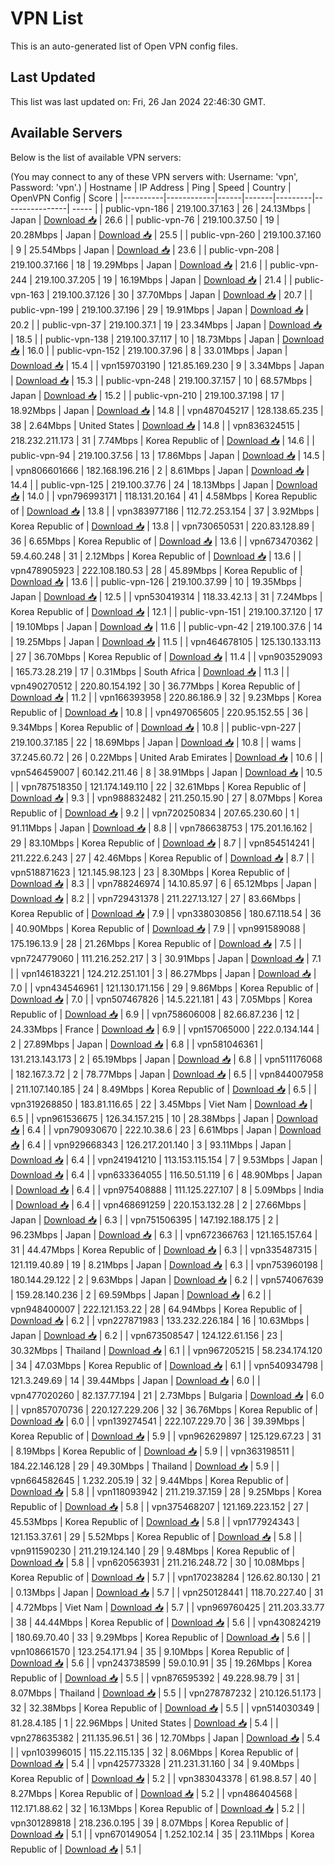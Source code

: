 # VPN List

This is an auto-generated list of Open VPN config files.

## Last Updated

This list was last updated on: Fri, 26 Jan 2024 22:46:30 GMT.

## Available Servers

Below is the list of available VPN servers:

(You may connect to any of these VPN servers with: Username: 'vpn', Password: 'vpn'.)
| Hostname | IP Address | Ping | Speed | Country | OpenVPN Config | Score |
|----------|------------|------|-------|---------|----------------| ----- |
| public-vpn-186 | 219.100.37.163 | 26 | 24.13Mbps | Japan | [Download 📥](./configs/server_0_JP.ovpn) | 26.6 |
| public-vpn-76 | 219.100.37.50 | 19 | 20.28Mbps | Japan | [Download 📥](./configs/server_1_JP.ovpn) | 25.5 |
| public-vpn-260 | 219.100.37.160 | 9 | 25.54Mbps | Japan | [Download 📥](./configs/server_2_JP.ovpn) | 23.6 |
| public-vpn-208 | 219.100.37.166 | 18 | 19.29Mbps | Japan | [Download 📥](./configs/server_3_JP.ovpn) | 21.6 |
| public-vpn-244 | 219.100.37.205 | 19 | 16.19Mbps | Japan | [Download 📥](./configs/server_4_JP.ovpn) | 21.4 |
| public-vpn-163 | 219.100.37.126 | 30 | 37.70Mbps | Japan | [Download 📥](./configs/server_5_JP.ovpn) | 20.7 |
| public-vpn-199 | 219.100.37.196 | 29 | 19.91Mbps | Japan | [Download 📥](./configs/server_6_JP.ovpn) | 20.2 |
| public-vpn-37 | 219.100.37.1 | 19 | 23.34Mbps | Japan | [Download 📥](./configs/server_7_JP.ovpn) | 18.5 |
| public-vpn-138 | 219.100.37.117 | 10 | 18.73Mbps | Japan | [Download 📥](./configs/server_8_JP.ovpn) | 16.0 |
| public-vpn-152 | 219.100.37.96 | 8 | 33.01Mbps | Japan | [Download 📥](./configs/server_9_JP.ovpn) | 15.4 |
| vpn159703190 | 121.85.169.230 | 9 | 3.34Mbps | Japan | [Download 📥](./configs/server_10_JP.ovpn) | 15.3 |
| public-vpn-248 | 219.100.37.157 | 10 | 68.57Mbps | Japan | [Download 📥](./configs/server_11_JP.ovpn) | 15.2 |
| public-vpn-210 | 219.100.37.198 | 17 | 18.92Mbps | Japan | [Download 📥](./configs/server_12_JP.ovpn) | 14.8 |
| vpn487045217 | 128.138.65.235 | 38 | 2.64Mbps | United States | [Download 📥](./configs/server_13_US.ovpn) | 14.8 |
| vpn836324515 | 218.232.211.173 | 31 | 7.74Mbps | Korea Republic of | [Download 📥](./configs/server_14_KR.ovpn) | 14.6 |
| public-vpn-94 | 219.100.37.56 | 13 | 17.86Mbps | Japan | [Download 📥](./configs/server_15_JP.ovpn) | 14.5 |
| vpn806601666 | 182.168.196.216 | 2 | 8.61Mbps | Japan | [Download 📥](./configs/server_16_JP.ovpn) | 14.4 |
| public-vpn-125 | 219.100.37.76 | 24 | 18.13Mbps | Japan | [Download 📥](./configs/server_17_JP.ovpn) | 14.0 |
| vpn796993171 | 118.131.20.164 | 41 | 4.58Mbps | Korea Republic of | [Download 📥](./configs/server_18_KR.ovpn) | 13.8 |
| vpn383977186 | 112.72.253.154 | 37 | 3.92Mbps | Korea Republic of | [Download 📥](./configs/server_19_KR.ovpn) | 13.8 |
| vpn730650531 | 220.83.128.89 | 36 | 6.65Mbps | Korea Republic of | [Download 📥](./configs/server_20_KR.ovpn) | 13.6 |
| vpn673470362 | 59.4.60.248 | 31 | 2.12Mbps | Korea Republic of | [Download 📥](./configs/server_21_KR.ovpn) | 13.6 |
| vpn478905923 | 222.108.180.53 | 28 | 45.89Mbps | Korea Republic of | [Download 📥](./configs/server_22_KR.ovpn) | 13.6 |
| public-vpn-126 | 219.100.37.99 | 10 | 19.35Mbps | Japan | [Download 📥](./configs/server_23_JP.ovpn) | 12.5 |
| vpn530419314 | 118.33.42.13 | 31 | 7.24Mbps | Korea Republic of | [Download 📥](./configs/server_24_KR.ovpn) | 12.1 |
| public-vpn-151 | 219.100.37.120 | 17 | 19.10Mbps | Japan | [Download 📥](./configs/server_25_JP.ovpn) | 11.6 |
| public-vpn-42 | 219.100.37.6 | 14 | 19.25Mbps | Japan | [Download 📥](./configs/server_26_JP.ovpn) | 11.5 |
| vpn464678105 | 125.130.133.113 | 27 | 36.70Mbps | Korea Republic of | [Download 📥](./configs/server_27_KR.ovpn) | 11.4 |
| vpn903529093 | 165.73.28.219 | 17 | 0.31Mbps | South Africa | [Download 📥](./configs/server_28_ZA.ovpn) | 11.3 |
| vpn490270512 | 220.80.154.192 | 30 | 36.77Mbps | Korea Republic of | [Download 📥](./configs/server_29_KR.ovpn) | 11.2 |
| vpn166393958 | 220.86.186.9 | 32 | 9.23Mbps | Korea Republic of | [Download 📥](./configs/server_30_KR.ovpn) | 10.8 |
| vpn497065605 | 220.95.152.55 | 36 | 9.34Mbps | Korea Republic of | [Download 📥](./configs/server_31_KR.ovpn) | 10.8 |
| public-vpn-227 | 219.100.37.185 | 22 | 18.69Mbps | Japan | [Download 📥](./configs/server_32_JP.ovpn) | 10.8 |
| wams | 37.245.60.72 | 26 | 0.22Mbps | United Arab Emirates | [Download 📥](./configs/server_33_AE.ovpn) | 10.6 |
| vpn546459007 | 60.142.211.46 | 8 | 38.91Mbps | Japan | [Download 📥](./configs/server_34_JP.ovpn) | 10.5 |
| vpn787518350 | 121.174.149.110 | 22 | 32.61Mbps | Korea Republic of | [Download 📥](./configs/server_35_KR.ovpn) | 9.3 |
| vpn988832482 | 211.250.15.90 | 27 | 8.07Mbps | Korea Republic of | [Download 📥](./configs/server_36_KR.ovpn) | 9.2 |
| vpn720250834 | 207.65.230.60 | 1 | 91.11Mbps | Japan | [Download 📥](./configs/server_37_JP.ovpn) | 8.8 |
| vpn786638753 | 175.201.16.162 | 29 | 83.10Mbps | Korea Republic of | [Download 📥](./configs/server_38_KR.ovpn) | 8.7 |
| vpn854514241 | 211.222.6.243 | 27 | 42.46Mbps | Korea Republic of | [Download 📥](./configs/server_39_KR.ovpn) | 8.7 |
| vpn518871623 | 121.145.98.123 | 23 | 8.30Mbps | Korea Republic of | [Download 📥](./configs/server_40_KR.ovpn) | 8.3 |
| vpn788246974 | 14.10.85.97 | 6 | 65.12Mbps | Japan | [Download 📥](./configs/server_41_JP.ovpn) | 8.2 |
| vpn729431378 | 211.227.13.127 | 27 | 83.66Mbps | Korea Republic of | [Download 📥](./configs/server_42_KR.ovpn) | 7.9 |
| vpn338030856 | 180.67.118.54 | 36 | 40.90Mbps | Korea Republic of | [Download 📥](./configs/server_43_KR.ovpn) | 7.9 |
| vpn991589088 | 175.196.13.9 | 28 | 21.26Mbps | Korea Republic of | [Download 📥](./configs/server_44_KR.ovpn) | 7.5 |
| vpn724779060 | 111.216.252.217 | 3 | 30.91Mbps | Japan | [Download 📥](./configs/server_45_JP.ovpn) | 7.1 |
| vpn146183221 | 124.212.251.101 | 3 | 86.27Mbps | Japan | [Download 📥](./configs/server_46_JP.ovpn) | 7.0 |
| vpn434546961 | 121.130.171.156 | 29 | 9.86Mbps | Korea Republic of | [Download 📥](./configs/server_47_KR.ovpn) | 7.0 |
| vpn507467826 | 14.5.221.181 | 43 | 7.05Mbps | Korea Republic of | [Download 📥](./configs/server_48_KR.ovpn) | 6.9 |
| vpn758606008 | 82.66.87.236 | 12 | 24.33Mbps | France | [Download 📥](./configs/server_49_FR.ovpn) | 6.9 |
| vpn157065000 | 222.0.134.144 | 2 | 27.89Mbps | Japan | [Download 📥](./configs/server_50_JP.ovpn) | 6.8 |
| vpn581046361 | 131.213.143.173 | 2 | 65.19Mbps | Japan | [Download 📥](./configs/server_51_JP.ovpn) | 6.8 |
| vpn511176068 | 182.167.3.72 | 2 | 78.77Mbps | Japan | [Download 📥](./configs/server_52_JP.ovpn) | 6.5 |
| vpn844007958 | 211.107.140.185 | 24 | 8.49Mbps | Korea Republic of | [Download 📥](./configs/server_53_KR.ovpn) | 6.5 |
| vpn319268850 | 183.81.116.65 | 22 | 3.45Mbps | Viet Nam | [Download 📥](./configs/server_54_VN.ovpn) | 6.5 |
| vpn961536675 | 126.34.157.215 | 10 | 28.38Mbps | Japan | [Download 📥](./configs/server_55_JP.ovpn) | 6.4 |
| vpn790930670 | 222.10.38.6 | 23 | 6.61Mbps | Japan | [Download 📥](./configs/server_56_JP.ovpn) | 6.4 |
| vpn929668343 | 126.217.201.140 | 3 | 93.11Mbps | Japan | [Download 📥](./configs/server_57_JP.ovpn) | 6.4 |
| vpn241941210 | 113.153.115.154 | 7 | 9.53Mbps | Japan | [Download 📥](./configs/server_58_JP.ovpn) | 6.4 |
| vpn633364055 | 116.50.51.119 | 6 | 48.90Mbps | Japan | [Download 📥](./configs/server_59_JP.ovpn) | 6.4 |
| vpn975408888 | 111.125.227.107 | 8 | 5.09Mbps | India | [Download 📥](./configs/server_60_IN.ovpn) | 6.4 |
| vpn468691259 | 220.153.132.28 | 2 | 27.66Mbps | Japan | [Download 📥](./configs/server_61_JP.ovpn) | 6.3 |
| vpn751506395 | 147.192.188.175 | 2 | 96.23Mbps | Japan | [Download 📥](./configs/server_62_JP.ovpn) | 6.3 |
| vpn672366763 | 121.165.157.64 | 31 | 44.47Mbps | Korea Republic of | [Download 📥](./configs/server_63_KR.ovpn) | 6.3 |
| vpn335487315 | 121.119.40.89 | 19 | 8.21Mbps | Japan | [Download 📥](./configs/server_64_JP.ovpn) | 6.3 |
| vpn753960198 | 180.144.29.122 | 2 | 9.63Mbps | Japan | [Download 📥](./configs/server_65_JP.ovpn) | 6.2 |
| vpn574067639 | 159.28.140.236 | 2 | 69.59Mbps | Japan | [Download 📥](./configs/server_66_JP.ovpn) | 6.2 |
| vpn948400007 | 222.121.153.22 | 28 | 64.94Mbps | Korea Republic of | [Download 📥](./configs/server_67_KR.ovpn) | 6.2 |
| vpn227871983 | 133.232.226.184 | 16 | 10.63Mbps | Japan | [Download 📥](./configs/server_68_JP.ovpn) | 6.2 |
| vpn673508547 | 124.122.61.156 | 23 | 30.32Mbps | Thailand | [Download 📥](./configs/server_69_TH.ovpn) | 6.1 |
| vpn967205215 | 58.234.174.120 | 34 | 47.03Mbps | Korea Republic of | [Download 📥](./configs/server_70_KR.ovpn) | 6.1 |
| vpn540934798 | 121.3.249.69 | 14 | 39.44Mbps | Japan | [Download 📥](./configs/server_71_JP.ovpn) | 6.0 |
| vpn477020260 | 82.137.77.194 | 21 | 2.73Mbps | Bulgaria | [Download 📥](./configs/server_72_BG.ovpn) | 6.0 |
| vpn857070736 | 220.127.229.206 | 32 | 36.76Mbps | Korea Republic of | [Download 📥](./configs/server_73_KR.ovpn) | 6.0 |
| vpn139274541 | 222.107.229.70 | 36 | 39.39Mbps | Korea Republic of | [Download 📥](./configs/server_74_KR.ovpn) | 5.9 |
| vpn962629897 | 125.129.67.23 | 31 | 8.19Mbps | Korea Republic of | [Download 📥](./configs/server_75_KR.ovpn) | 5.9 |
| vpn363198511 | 184.22.146.128 | 29 | 49.30Mbps | Thailand | [Download 📥](./configs/server_76_TH.ovpn) | 5.9 |
| vpn664582645 | 1.232.205.19 | 32 | 9.44Mbps | Korea Republic of | [Download 📥](./configs/server_77_KR.ovpn) | 5.8 |
| vpn118093942 | 211.219.37.159 | 28 | 9.25Mbps | Korea Republic of | [Download 📥](./configs/server_78_KR.ovpn) | 5.8 |
| vpn375468207 | 121.169.223.152 | 27 | 45.53Mbps | Korea Republic of | [Download 📥](./configs/server_79_KR.ovpn) | 5.8 |
| vpn177924343 | 121.153.37.61 | 29 | 5.52Mbps | Korea Republic of | [Download 📥](./configs/server_80_KR.ovpn) | 5.8 |
| vpn911590230 | 211.219.124.140 | 29 | 9.48Mbps | Korea Republic of | [Download 📥](./configs/server_81_KR.ovpn) | 5.8 |
| vpn620563931 | 211.216.248.72 | 30 | 10.08Mbps | Korea Republic of | [Download 📥](./configs/server_82_KR.ovpn) | 5.7 |
| vpn170238284 | 126.62.80.130 | 21 | 0.13Mbps | Japan | [Download 📥](./configs/server_83_JP.ovpn) | 5.7 |
| vpn250128441 | 118.70.227.40 | 31 | 4.72Mbps | Viet Nam | [Download 📥](./configs/server_84_VN.ovpn) | 5.7 |
| vpn969760425 | 211.203.33.77 | 38 | 44.44Mbps | Korea Republic of | [Download 📥](./configs/server_85_KR.ovpn) | 5.6 |
| vpn430824219 | 180.69.70.40 | 33 | 9.29Mbps | Korea Republic of | [Download 📥](./configs/server_86_KR.ovpn) | 5.6 |
| vpn108661570 | 123.254.171.94 | 35 | 9.10Mbps | Korea Republic of | [Download 📥](./configs/server_87_KR.ovpn) | 5.6 |
| vpn243738599 | 59.0.10.91 | 35 | 19.26Mbps | Korea Republic of | [Download 📥](./configs/server_88_KR.ovpn) | 5.5 |
| vpn876595392 | 49.228.98.79 | 31 | 8.07Mbps | Thailand | [Download 📥](./configs/server_89_TH.ovpn) | 5.5 |
| vpn278787232 | 210.126.51.173 | 32 | 32.38Mbps | Korea Republic of | [Download 📥](./configs/server_90_KR.ovpn) | 5.5 |
| vpn514030349 | 81.28.4.185 | 1 | 22.96Mbps | United States | [Download 📥](./configs/server_91_US.ovpn) | 5.4 |
| vpn278635382 | 211.135.96.51 | 36 | 12.70Mbps | Japan | [Download 📥](./configs/server_92_JP.ovpn) | 5.4 |
| vpn103996015 | 115.22.115.135 | 32 | 8.06Mbps | Korea Republic of | [Download 📥](./configs/server_93_KR.ovpn) | 5.4 |
| vpn425773328 | 211.231.31.160 | 34 | 9.40Mbps | Korea Republic of | [Download 📥](./configs/server_94_KR.ovpn) | 5.2 |
| vpn383043378 | 61.98.8.57 | 40 | 8.27Mbps | Korea Republic of | [Download 📥](./configs/server_95_KR.ovpn) | 5.2 |
| vpn486404568 | 112.171.88.62 | 32 | 16.13Mbps | Korea Republic of | [Download 📥](./configs/server_96_KR.ovpn) | 5.2 |
| vpn301289818 | 218.236.0.195 | 39 | 8.07Mbps | Korea Republic of | [Download 📥](./configs/server_97_KR.ovpn) | 5.1 |
| vpn670149054 | 1.252.102.14 | 35 | 23.11Mbps | Korea Republic of | [Download 📥](./configs/server_98_KR.ovpn) | 5.1 |

